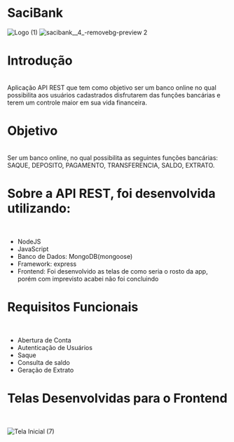 # SaciBank

![Logo (1)](https://user-images.githubusercontent.com/42989794/143376853-21972cb6-028b-4f6a-b28b-8f1f0448ccde.png)
![sacibank__4_-removebg-preview 2](https://user-images.githubusercontent.com/42989794/143376765-fe05ae3b-63e0-4a6b-aa4a-015b7b5b3880.png)
<br>

<h1>Introdução</h1>
<br>
Aplicação API REST que tem como objetivo ser um banco online no qual possibilita aos usuários cadastrados disfrutarem das funções bancárias e 
terem um controle maior em sua vida financeira.

<h1> Objetivo </h1>
<br>
Ser um banco online, no qual possibilita as seguintes funções bancárias: SAQUE, DEPOSITO, PAGAMENTO, TRANSFERENCIA, SALDO, EXTRATO.


<h1> Sobre a API REST, foi desenvolvida utilizando: </h1>
<br>
 <ul>
    <li>NodeJS</li>
    <li>JavaScript</li>
    <li>Banco de Dados: MongoDB(mongoose)</li>
    <li>Framework: express</li>
    <li>Frontend: Foi desenvolvido as telas de como seria o rosto da app, porém com imprevisto acabei não foi concluindo</li>
 </ul>


<h1>Requisitos Funcionais</h1>
<br>
<ul>
    <li>Abertura de Conta</li>
    <li>Autenticação de Usuários</li>
    <li>Saque</li>
    <li>Consulta de saldo</li>
    <li>Geração de Extrato</li>
 </ul>

<h1>Telas Desenvolvidas para o Frontend</h1>
<br>

![Tela Inicial (7)](https://user-images.githubusercontent.com/42989794/143377538-3e45ea09-bbfa-4f5d-b1e6-aec4bd00ae11.png)




